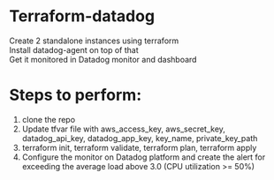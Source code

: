 # Terraform-datadog
Create 2 standalone instances using terraform <br />
Install datadog-agent on top of that <br />
Get it monitored in Datadog monitor and dashboard <br />

# Steps to perform:
1. clone the repo <br />
2. Update tfvar file with aws_access_key, aws_secret_key, datadog_api_key, datadog_app_key, key_name, private_key_path <br />
3. terraform init, terraform validate, terraform plan, terraform apply
4. Configure the monitor on Datadog platform and create the alert for exceeding the average load above 3.0 (CPU utilization >= 50%) 
